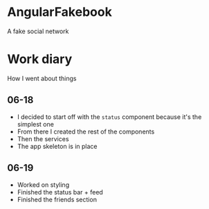 # AngularFakebook

A fake social network

# Work diary

How I went about things

## 06-18
- I decided to start off with the `status` component because it's the simplest one
- From there I created the rest of the components
- Then the services
- The app skeleton is in place

## 06-19
- Worked on styling
- Finished the status bar + feed
- Finished the friends section
